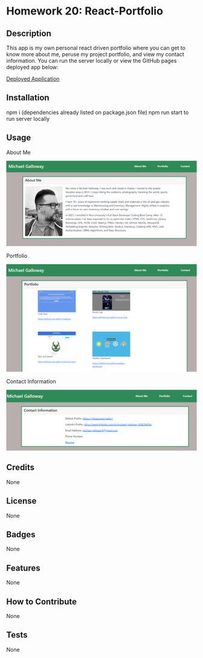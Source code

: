 # Homework 20:  React-Portfolio

## Description

This app is my own personal react driven portfolio where you can get to know more about me, peruse my project portfolio, and view my contact information.  You can run the server locally or view the GitHub pages deployed app below:

[Deployed Application](https://gallm1.github.io/portfolio-react/)

## Installation

npm i (dependencies already listed on package.json file)
npm run start to run server locally

## Usage

About Me

![image](https://github.com/gallm1/portfolio-react/blob/main/src/assets/About_Me.png)

Portfolio

![image](https://github.com/gallm1/portfolio-react/blob/main/src/assets/Portfolio_Projects.png)

Contact Information

![image](https://github.com/gallm1/portfolio-react/blob/main/src/assets/Contact_Info.png)
## Credits

None

## License

None

## Badges

None

## Features

None

## How to Contribute

None
## Tests

None